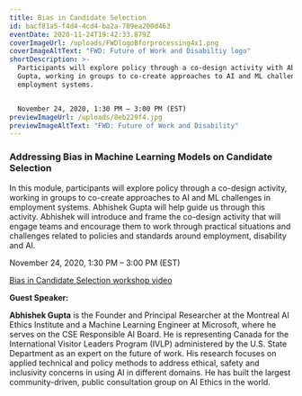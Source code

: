 ```yaml
---
title: Bias in Candidate Selection
id: bacf81a5-f4d4-4cd4-ba2a-789ea200d463
eventDate: 2020-11-24T19:42:33.879Z
coverImageUrl: /uploads/FWDlogoBforprocessing4x1.png
coverImageAltText: "FWD: Future of Work and Disabiltiy logo"
shortDescription: >-
  Participants will explore policy through a co-design activity with Abhishek
  Gupta, working in groups to co-create approaches to AI and ML challenges in
  employment systems.


  November 24, 2020, 1:30 PM – 3:00 PM (EST)
previewImageUrl: /uploads/8eb229f4.jpg
previewImageAltText: "FWD: Future of Work and Disability"
---
```

### Addressing Bias in Machine Learning Models on Candidate Selection

In this module, participants will explore policy through a co-design activity, working in groups to co-create approaches to AI and ML challenges in employment systems. Abhishek Gupta will help guide us through this activity. Abhishek will introduce and frame the co-design activity that will engage teams and encourage them to work through practical situations and challenges related to policies and standards around employment, disability and AI. 

November 24, 2020, 1:30 PM – 3:00 PM (EST)

[Bias in Candidate Selection workshop video](https://youtu.be/0TJiM6xziWQ)

**Guest Speaker:**

**Abhishek Gupta** is the Founder and Principal Researcher at the Montreal AI Ethics Institute and a Machine Learning Engineer at Microsoft, where he serves on the CSE Responsible AI Board. He is representing Canada for the International Visitor Leaders Program (IVLP) administered by the U.S. State Department as an expert on the future of work. His research focuses on applied technical and policy methods to address ethical, safety and inclusivity concerns in using AI in different domains. He has built the largest community-driven, public consultation group on AI Ethics in the world.